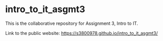 # intro_to_it_asgmt3
This is the collaborative repository for Assignment 3, Intro to IT.

Link to the public website:
https://s3800978.github.io/intro_to_it_asgmt3/
